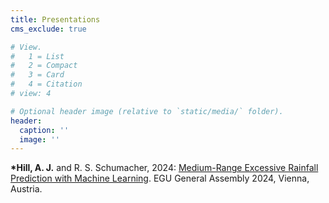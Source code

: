 ```yaml
---
title: Presentations
cms_exclude: true

# View.
#   1 = List
#   2 = Compact
#   3 = Card
#   4 = Citation
# view: 4

# Optional header image (relative to `static/media/` folder).
header:
  caption: ''
  image: ''
---
```


<b>*Hill, A. J.</b> and R. S. Schumacher, 2024: <u>Medium-Range Excessive Rainfall Prediction with Machine Learning</u>. EGU General Assembly 2024, Vienna, Austria. 

